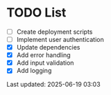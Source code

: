 # TODO List

- [ ] Create deployment scripts
- [ ] Implement user authentication
- [x] Update dependencies
- [x] Add error handling
- [x] Add input validation
- [x] Add logging

Last updated: 2025-06-19 03:03
